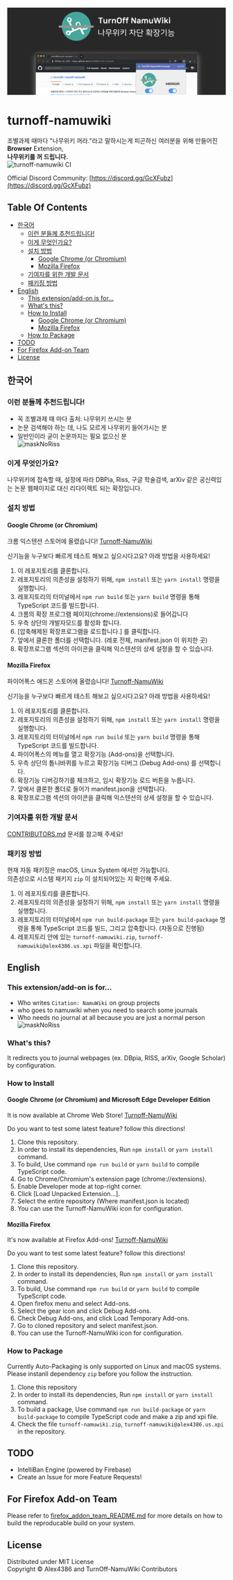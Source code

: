 ![splash](showcase/marketplace/marquee-tile.png)  

# turnoff-namuwiki
조별과제 때마다 "나무위키 꺼라."라고 말하시는게 피곤하신 여러분을 위해 만들어진 **Browser** Extension,  
**나무위키를 꺼 드립니다.**   
![turnoff-namuwiki CI](https://github.com/Alex4386/turnoff-namuwiki/workflows/turnoff-namuwiki%20CI/badge.svg)  
  
Official Discord Community: [https://discord.gg/GcXFubz](https://discord.gg/GcXFubz)

## Table Of Contents
* [한국어](#한국어)
  * [이런 분들께 추천드립니다!](#이런-분들께-추천드립니다)  
  * [이게 무엇인가요?](#이게-무엇인가요)
  * [설치 방법](#설치-방법)
    * [Google Chrome (or Chromium)](#google-chrome-or-chromium)
    * [Mozilla Firefox](#mozilla-firefox)
  * [기여자를 위한 개발 문서](#기여자를-위한-개발-문서)
  * [패키징 방법](#패키징-방법)
* [English](#English)
  * [This extension/add-on is for...](#This-extensionadd-on-is-for)
  * [What's this?](#whats-this)
  * [How to Install](#how-to-install)
    * [Google Chrome (or Chromium)](#google-chrome-or-chromium-1)
    * [Mozilla Firefox](#mozilla-firefox-1)
  * [How to Package](#how-to-package)
* [TODO](#TODO)
* [For Firefox Add-on Team](#for-firefox-add-on-team)
* [License](#License)

## 한국어
### 이런 분들께 추천드립니다!
* 꼭 조별과제 때 마다 출처: 나무위키 쓰시는 분
* 논문 검색해야 하는 데, 나도 모르게 나무위키 들어가시는 분
* 일반인이라 굳이 논문까지는 필요 없으신 분  
![maskNoRiss](https://user-images.githubusercontent.com/27724108/58348249-1d699480-7e9b-11e9-8c94-a351989ba076.gif)

### 이게 무엇인가요?
나무위키에 접속할 때, 설정에 따라 DBPia, Riss, 구글 학술검색, arXiv 같은 공신력있는 논문 웹페이지로 대신 리다이렉트 되는 확장입니다.  

### 설치 방법
  
#### Google Chrome (or Chromium)
크롬 익스텐션 스토어에 올렸습니다! [Turnoff-NamuWiki](https://chrome.google.com/webstore/detail/turn-off-namuwiki/dgdifdnmamleoebgfbfeckefhhhplmdn/related?hl=en)  

신기능을 누구보다 빠르게 테스트 해보고 싶으시다고요? 아래 방법을 사용하세요!  
1. 이 레포지토리를 클론합니다.
2. 레포지토리의 의존성을 설정하기 위해, `npm install` 또는 `yarn install` 명령을 실행합니다.
3. 레포지토리의 터미널에서 `npm run build` 또는 `yarn build` 명령을 통해 TypeScript 코드를 빌드합니다.
4. 크롬의 확장 프로그램 페이지(chrome://extensions)로 들어갑니다
5. 우측 상단의 개발자모드를 활성화 합니다.
6. [압축해제된 확장프로그램을 로드합니다.] 를 클릭합니다.
7. 앞에서 클론한 폴더를 선택합니다. (레포 전체, manifest.json 이 위치한 곳)
8. 확장프로그램 섹션의 아이콘을 클릭해 익스텐션의 상세 설정을 할 수 있습니다.

#### Mozilla Firefox
파이어폭스 애드온 스토어에 올렸습니다! [Turnoff-NamuWiki](https://addons.mozilla.org/en-US/firefox/addon/turnoff-namuwiki/)

신기능을 누구보다 빠르게 테스트 해보고 싶으시다고요? 아래 방법을 사용하세요!  
1. 이 레포지토리를 클론합니다.
2. 레포지토리의 의존성을 설정하기 위해, `npm install` 또는 `yarn install` 명령을 실행합니다.
3. 레포지토리의 터미널에서 `npm run build` 또는 `yarn build` 명령을 통해 TypeScript 코드를 빌드합니다.
4. 파이어폭스의 메뉴를 열고 확장기능 (Add-ons)을 선택합니다.
5. 우측 상단의 톱니바퀴를 누르고 확장기능 디버그 (Debug Add-ons) 를 선택합니다.
6. 확장기능 디버깅하기를 체크하고, 임시 확장기능 로드 버튼을 누릅니다.
7. 앞에서 클론한 폴더로 들어가 manifest.json을 선택합니다.
8. 확장프로그램 섹션의 아이콘을 클릭해 익스텐션의 상세 설정을 할 수 있습니다.

### 기여자를 위한 개발 문서
[CONTRIBUTORS.md](CONTRIBUTORS.md) 문서를 참고해 주세요!

### 패키징 방법

현재 자동 패키징은 macOS, Linux System 에서만 가능합니다.  
의존성으로 시스템 패키지 `zip` 이 설치되어있는 지 확인해 주세요.  

1. 이 레포지토리를 클론합니다.
2. 레포지토리의 의존성을 설정하기 위해, `npm install` 또는 `yarn install` 명령을 실행합니다.
3. 레포지토리의 터미널에서 `npm run build-package` 또는 `yarn build-package` 명령을 통해 TypeScript 코드를 빌드, 그리고 압축합니다. (자동으로 진행됨)
4. 레포지토리 안에 있는 `turnoff-namuwiki.zip`, `turnoff-namuwiki@alex4386.us.xpi` 파일을 확인합니다.

## English

### This extension/add-on is for...
* Who writes `Citation: NamuWiki` on group projects
* who goes to namuwiki when you need to search some journals
* Who needs no journal at all because you are just a normal person  
![maskNoRiss](https://user-images.githubusercontent.com/27724108/58348249-1d699480-7e9b-11e9-8c94-a351989ba076.gif)

### What's this?
It redirects you to journal webpages (ex. DBpia, RISS, arXiv, Google Scholar) by configuration.  

### How to Install

#### Google Chrome (or Chromium) and Microsoft Edge Developer Edition 
It is now available at Chrome Web Store! [Turnoff-NamuWiki](https://chrome.google.com/webstore/detail/turn-off-namuwiki/dgdifdnmamleoebgfbfeckefhhhplmdn/related?hl=en)  

Do you want to test some latest feature? follow this directions!  
1. Clone this repository.
2. In order to install its dependencies, Run `npm install` or `yarn install` command.
3. To build, Use command `npm run build` or `yarn build` to compile TypeScript code.
4. Go to Chrome/Chromium's extension page (chrome://extensions).
5. Enable Developer mode at top-right corner.
6. Click [Load Unpacked Extension...].
7. Select the entire repository (Where manifest.json is located)
8. You can use the Turnoff-NamuWiki icon for configuration.

#### Mozilla Firefox
It's now available at Firefox Add-ons! [Turnoff-NamuWiki](https://addons.mozilla.org/en-US/firefox/addon/turnoff-namuwiki/)

Do you want to test some latest feature? follow this directions!  
1. Clone this repository.
2. In order to install its dependencies, Run `npm install` or `yarn install` command.
3. To build, Use command `npm run build` or `yarn build` to compile TypeScript code.
4. Open firefox menu and select Add-ons.
5. Select the gear icon and click Debug Add-ons.
6. Check Debug Add-ons, and click Load Temporary Add-ons.
7. Go to cloned repository and select manifest.json.
8. You can use the Turnoff-NamuWiki icon for configuration.

### How to Package

Currently Auto-Packaging is only supported on Linux and macOS systems.   
Please instanll dependency `zip` before you follow the instruction.  

1. Clone this repository
2. In order to install its dependencies, Run `npm install` or `yarn install` command.
3. To build a package, Use command `npm run build-package` or `yarn build-package` to compile TypeScript code and make a zip and xpi file.
4. Check the file `turnoff-namuwiki.zip`, `turnoff-namuwiki@alex4386.us.xpi` in the repository.

## TODO
* IntelliBan Engine (powered by Firebase)
* Create an Issue for more Feature Requests!

## For Firefox Add-on Team

Please refer to [firefox_addon_team_README.md](firefox_addon_team_README.md) for more details on how to build the reproducable build on your system.  

## License
Distributed under MIT License  
Copyright &copy; Alex4386 and TurnOff-NamuWiki Contributors
